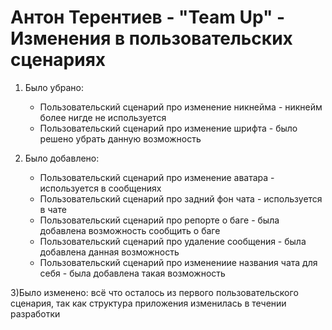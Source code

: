 # Антон Терентиев - "Team Up" - Изменения в пользовательских сценариях


1) Было убрано:
    * Пользовательский сценарий про изменение никнейма - никнейм более нигде не используется
    * Пользовательский сценарий про изменение шрифта - было решено убрать данную возможность


2) Было добавлено:
    * Пользовательский сценарий про изменение аватара - используется в сообщениях
    * Пользовательский сценарий про задний фон чата - используется в чате
    * Пользовательский сценарий про репорте о баге - была добавлена возможность сообщить о баге
    * Пользовательский сценарий про удаление сообщения - была добавлена данная возможность
    * Пользовательский сценарий про изменениие названия чата для себя - была добавлена такая возможность


3)Было изменено: всё что осталось из первого пользовательского сценария, так как структура приложения 
изменилась в течении разработки
